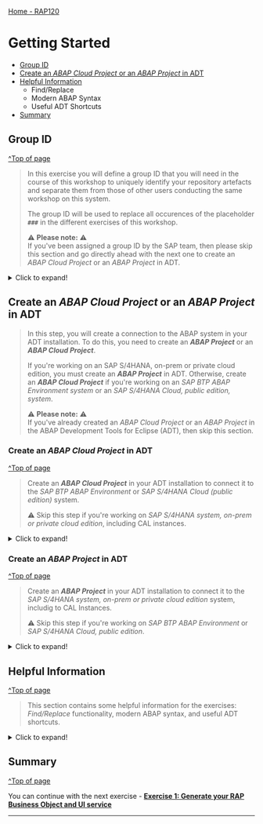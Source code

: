 [Home - RAP120](../../README.md)

<!-- Exercise 0: Getting Started -->
# Getting Started

<!-- ## Introduction

> ℹ️ Access the new RAP100 GitHub repository with the updated script 👉 [**here**](https://github.com/SAP-samples/abap-platform-rap100).

The screenshots in this document have been taken using group ID **`000`** and system **`D22`**. We **do not recommend** using group ID **`000`**. 

Please note that ADT dialogs and views, as well as Fiori UIs, may change in future releases.

You can find the solution for this workshop in the development package **`ZRAP100_SOL`**, or you can import it from [here](https://github.com/SAP-samples/abap-platform-rap100/) into your system.  

You've already received user credentials (_read Login Details below_) from the SAP Team  **or** created an account on the SAP BTP ABAP environment Trial.

Now, let's get started!

>> ⚠ **Login Details**: ⚠    
>>  
>> Participants of SAP-led events (e.g. **ABAP Developer Day** or **SAP CodeJam**) will receive logon details - i.e. system information and user credentials - to a dedicated ABAP system from the SAP team via e-mail prior to the event or during the respective event.
>> Please inform the workshop instructor if you haven't received your login details.
>>  -->

- [Group ID](#group-id)
- [Create an _ABAP Cloud Project_ or an _ABAP Project_ in ADT](#create-an-abap-cloud-project-or-an-abap-project-in-adt)
- [Helpful Information](#helpful-information)
  - Find/Replace
  - Modern ABAP Syntax
  - Useful ADT Shortcuts
- [Summary](#summary)


## Group ID
[^Top of page](#)

> In this exercise you will define a group ID that you will need in the course of this workshop to uniquely identify your repository artefacts 
> and separate them from those of other users conducting the same workshop on this system.
>
> The group ID will be used to replace all occurences of the placeholder **`###`** in the different exercises of this workshop.
>
> ⚠ **Please note:** ⚠    
> If you've been assigned a group ID by the SAP team, then please skip this section and go directly ahead with the next one to create an _ABAP Cloud Project_ or an _ABAP Project_ in ADT.  

<details>
  <summary>Click to expand!</summary>
   
As the ABAP environment is used by many people, we've defined a naming pattern for each artefact you are going to create to make sure it doesn't conflict with other ones. 
  
For this, you'll find the placeholder **`###`** used in object names that must be replaced with the group ID of your choice during the exercises. 
  
The group ID can contain **a maximum of 3 characters (numbers and/or letters)** - e.g. `123`, `XY1`, or `ABC`. 

You can check for **already used group IDs** by choosing **Open ABAP Development Object** ![open_object_icon](images/adt_open_object.png) or pressing **Ctrl+Shift+A**, and searching for e.g. **`zrap100_*###`**, where **`###`** is your chosen suffix. All artefacts fitting that pattern will be listed.  

We **do not recommend** using group ID **`000`**. Try to add e.g. your initials, followed by a number to verify nobody else is already using this group ID. 

In the screenshot below, we're checking to see if the suffix **`000`** is still available, so we enter **`zrap100_*000`** as search string. 

  ![determine group id](images/groupid01.png) 
  <!-- <img src="images/groupid01.png" alt="determine group id" width="30%"> -->

_**No results**_ means this group ID seems to be available. You can note it as your group ID somewhere and use it in the next exercises.

Once you've found an available group ID, choose **Cancel**.

</details>   

## Create an _ABAP Cloud Project_ or an _ABAP Project_ in ADT

> In this step, you will create a connection to the ABAP system in your ADT installation. To do this, you need to create an _**ABAP Project**_ or an _**ABAP Cloud Project**_.
>
> If you're working on an SAP S/4HANA, on-prem or private cloud edition, you must create an _**ABAP Project**_ in ADT. Otherwise, create an _**ABAP Cloud Project**_ if you're working on an *SAP BTP ABAP Environment system* or an *SAP S/4HANA Cloud, public edition, system*.
>
> ⚠ **Please note:** ⚠    
> If you've already created an *ABAP Cloud Project* or an *ABAP Project* in the ABAP Development Tools for Eclipse (ADT), then skip this section.  

### Create an _ABAP Cloud Project_ in ADT
[^Top of page](#)

> Create an _**ABAP Cloud Project**_ in your ADT installation to connect it to the *SAP BTP ABAP Environment* or *SAP S/4HANA Cloud (public edition)* system.
>
> ⚠️ Skip this step if you're working on _SAP S/4HANA system, on-prem or private cloud edition_, including CAL instances. 

<details>
  <summary>Click to expand!</summary>
   
1. Open the **ABAP** perspective if not yet done.

    ![Open ABAP Perspective](images/abap_perspective.png)

2. Now create the _**ABAP Cloud Project**_ as shown on the screenshots provided below. 

    ![Create ABAP Project Cloud 1/2](images/steampunk_systemlogon1.png)

    ![Create ABAP Project Cloud 2/2](images/steampunk_systemlogon2.png)

</details>

### Create an _ABAP Project_ in ADT
[^Top of page](#)

> Create an _**ABAP Project**_ in your ADT installation to connect it to the *SAP S/4HANA system, on-prem or private cloud edition* system, includig to CAL Instances.
>
> ⚠️ Skip this step if you're working on _SAP BTP ABAP Environment_ or _SAP S/4HANA Cloud, public edition_.

<details>
  <summary>Click to expand!</summary>
   
1. Open the **ABAP** perspective if not yet done.

    ![Open ABAP Perspective](images/abap_perspective.png)

2. Now create the _**ABAP Project**_ as shown on the screenshots provided below. 
  
  Enter the system information (SID, System IP, and Instance number) provided to you by the SAP event team.

   ![Create ABAP Project](images/adt_create_abapproject.png)

</details>

<!-- </details> -->

## Helpful Information
[^Top of page](#)

> This section contains some helpful information for the exercises: _Find/Replace_ functionality, modern ABAP syntax, and useful ADT shortcuts.

<details>
  <summary>Click to expand!</summary>
 
### Find/Replace

In the course of these exercises you will frequently see the task to "_replace the placeholder **`###`** with your group ID_". 

For this it's recommended to make use of the **Find/Replace** feature of the Eclipse Editor. It can be opened either via the menu (**_Edit -> Find/Replace..._**) or via **Ctrl+F**.
  
 ![find and replace](images/find01.png)
   
Choosing **Replace All** allows you to replace all ocurrences of **`###`** with your group ID.

  
### Modern ABAP Syntax

The modern, declarative, and expression-oriented ABAP language syntax will be used in the different exercises. It allows developers to write more simple and concise source code using new language features like inline declarations, constructor expressions.

> **Find more information in the ABAP Keyword Documentation**: [ABAP - Programming Language](https://help.sap.com/doc/abapdocu_cp_index_htm/CLOUD/en-US/index.htm?file=abenabap_reference.htm) 

  
### Useful ADT Shortcuts

Here are some useful ADT keyboard shortcuts for the ABAP development in Eclipse.

![ADT Shortcuts](images/adt_shortcuts.png)

More useful ADT shortcuts can be found here: [Link](https://blogs.sap.com/2013/11/21/useful-keyboard-shortcuts-for-abap-in-eclipse/).

> **Info**: You can display the full list of available shortcuts in the **Show Key Assit** in ADT by pressing **Ctrl+Shift+L**.
 
</details>


## Summary 
[^Top of page](#)

You can continue with the next exercise - **[Exercise 1: Generate your RAP Business Object and UI service](../ex01/README.md)**

---
